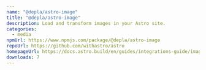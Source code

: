 ```yaml
---
name: "@depla/astro-image"
title: "@depla/astro-image"
description: Load and transform images in your Astro site.
categories:
  - media
npmUrl: https://www.npmjs.com/package/@depla/astro-image
repoUrl: https://github.com/withastro/astro
homepageUrl: https://docs.astro.build/en/guides/integrations-guide/image/
downloads: 7
---
```

